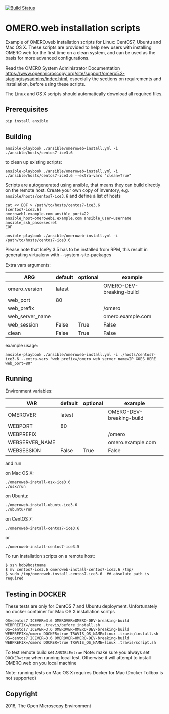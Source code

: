 [![Build Status](https://travis-ci.org/aleksandra-tarkowska/omeroweb-install.svg?branch=master)](https://travis-ci.org/aleksandra-tarkowska/omeroweb-install)


OMERO.web installation scripts
==============================

Example of OMERO.web installation scripts for Linux: CentOS7, Ubuntu and Mac OS X.
These scripts are provided to help new users with installing OMERO.web for the
first time on a clean system, and can be used as the basis for more advanced
configurations.

Read the OMERO System Administrator Documentation https://www.openmicroscopy.org/site/support/omero5.3-staging/sysadmins/index.html,
especially the sections on requirements and installation, before using these scripts.

The Linux and OS X scripts should automatically download all required files.


Prerequisites
-------------

    pip install ansible


Building
--------

    ansible-playbook ./ansible/omeroweb-install.yml -i ./ansible/hosts/centos7-ice3.6

to clean up existing scripts:

    ansible-playbook ./ansible/omeroweb-install.yml -i ./ansible/hosts/centos7-ice3.6 --extra-vars "clean=True"

Scripts are autogenerated using ansible, that means they can build directly on the remote host.
Create your own copy of inventory, e.g. `ansible/hosts/centos7-ice3.6`  and define a list of hosts

    cat << EOF > /path/to/hosts/centos7-ice3.6
    [centos7-ice3.6]
    omeroweb1.example.com ansible_port=22 ansible_host=omeroweb1.example.com ansible_user=username ansible_ssh_pass=secret
    EOF

    ansible-playbook ./ansible/omeroweb-install.yml -i /path/to/hosts/centos7-ice3.6

Please note that IcePy 3.5 has to be installed from RPM, this result in generating
virtualenv with --system-site-packages

Extra vars arguments:

| ARG                | default | optional                | example                  |
|--------------------|---------|-------------------------|--------------------------|
| omero_version      | latest  |                         | OMERO-DEV-breaking-build |
| web_port           | 80      |                         |                          |
| web_prefix         |         |                         | /omero                   |
| web_server_name    |         |                         | omero.example.com        |
| web_session        | False   | True|False              |                          |
| clean              | False   | True|False              |                          |

example usage:

    ansible-playbook ./ansible/omeroweb-install.yml -i ./hosts/centos7-ice3.6 --extra-vars "web_prefix=/omero web_server_name=IP_GOES_HERE web_port=80"

Running
-------

Environment variables:

| VAR            | default | optional                | example                  |
|----------------|---------|-------------------------|--------------------------|
| OMEROVER       | latest  |                         | OMERO-DEV-breaking-build |
| WEBPORT        | 80      |                         |                          |
| WEBPREFIX      |         |                         | /omero                   |
| WEBSERVER_NAME |         |                         | omero.example.com        |
| WEBSESSION     | False   | True|False              |                          |


and run

on Mac OS X:

    ./omeroweb-install-osx-ice3.6
    ./osx/run

on Ubuntu:

    ./omeroweb-install-ubuntu-ice3.6
    ./ubuntu/run

on CentOS 7:

    ./omeroweb-install-centos7-ice3.6

or

    ./omeroweb-install-centos7-ice3.5

To run installation scripts on a remote host:

    $ ssh bob@hostname
    $ mv centos7-ice3.6 omeroweb-install-centos7-ice3.6 /tmp/
    $ sudo /tmp/omeroweb-install-centos7-ice3.6  ## absolute path is required


Testing in DOCKER
-----------------

These tests are only for CentOS 7 and Ubuntu deployment. Unfortunately no docker container for Mac OS X installation scritps

    OS=centos7 ICEVER=3.6 OMEROVER=OMERO-DEV-breaking-build WEBPREFIX=/omero .travis/before_install.sh
    OS=centos7 ICEVER=3.6 OMEROVER=OMERO-DEV-breaking-build WEBPREFIX=/omero DOCKER=true TRAVIS_OS_NAME=linux .travis/install.sh
    OS=centos7 ICEVER=3.6 OMEROVER=OMERO-DEV-breaking-build WEBPREFIX=/omero DOCKER=true TRAVIS_OS_NAME=linux .travis/script.sh 
 
 To test remote build set `ANSIBLE=true`
Note: make sure you always set `DOCKER=true` when running local test. Otherwise it will attempt to install OMERO.web on you local machine

Note: running tests on Mac OS X requires Docker for Mac (Docker Tollbox is not supported)

Copyright
---------

2016, The Open Microscopy Environment
